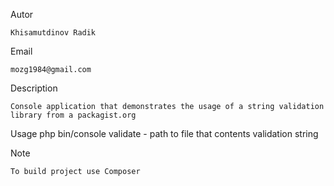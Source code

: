 Autor

	Khisamutdinov Radik

Email

	mozg1984@gmail.com

Description

	Console application that demonstrates the usage of a string validation library from a packagist.org

Usage
	php bin/console validate <filepath>
	<filepath> - path to file that contents validation string

Note

	To build project use Composer